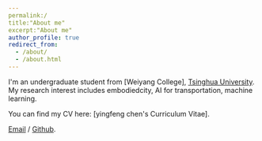 ```yaml
---
permalink:/
title:"About me"
excerpt:"About me"
author_profile: true
redirect_from: 
  - /about/
  - /about.html
---
```


I'm an undergraduate student from [Weiyang College], [Tsinghua University](https://www.tsinghua.edu.cn/). My research interest includes embodiedcity, AI for transportation, machine learning.

You can find my CV here: [yingfeng chen's Curriculum Vitae].

[Email](mailto:chenying24@mails.tsinghua.edu.cn) / [Github](https://github.com/chenyingfeng). 
